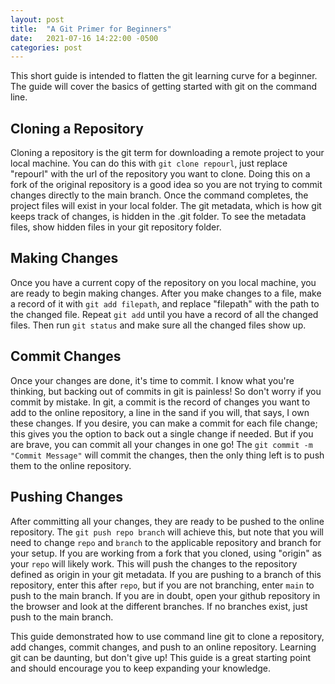 ```yaml
---
layout: post
title:  "A Git Primer for Beginners"
date:   2021-07-16 14:22:00 -0500
categories: post
---
```


This short guide is intended to flatten the git learning curve for a beginner. The guide will cover the basics of getting started with git on the command line.

## Cloning a Repository
Cloning a repository is the git term for downloading a remote project to your local machine. You can do this with `git clone repourl`, just replace "repourl" with the url of the repository you want to clone. Doing this on a fork of the original repository is a good idea so you are not trying to commit changes directly to the main branch. Once the command completes, the project files will exist in your local folder. The git metadata, which is how git keeps track of changes, is hidden in the .git folder. To see the metadata files, show hidden files in your git repository folder.

## Making Changes
Once you have a current copy of the repository on you local machine, you are ready to begin making changes. After you make changes to a file, make a record of it with `git add filepath`, and replace "filepath" with the path to the changed file. Repeat `git add` until you have a record of all the changed files. Then run `git status` and make sure all the changed files show up.

## Commit Changes
Once your changes are done, it's time to commit. I know what you're thinking, but backing out of commits in git is painless! So don't worry if you commit by mistake. In git, a commit is the record of changes you want to add to the online repository, a line in the sand if you will, that says, I own these changes. If you desire, you can make a commit for each file change; this gives you the option to back out a single change if needed. But if you are brave, you can commit all your changes in one go! The `git commit -m "Commit Message"` will commit the changes, then the only thing left is to push them to the online repository.

## Pushing Changes
After committing all your changes, they are ready to be pushed to the online repository. The `git push repo branch` will achieve this, but note that you will need to change `repo` and `branch` to the applicable repository and branch for your setup. If you are working from a fork that you cloned, using "origin" as your `repo` will likely work. This will push the changes to the repository defined as origin in your git metadata. If you are pushing to a branch of this repository, enter this after `repo`, but if you are not branching, enter `main` to push to the main branch. If you are in doubt, open your github repository in the browser and look at the different branches. If no branches exist, just push to the main branch. 

This guide demonstrated how to use command line git to clone a repository, add changes, commit changes, and push to an online repository. Learning git can be daunting, but don't give up! This guide is a great starting point and should encourage you to keep expanding your knowledge.







